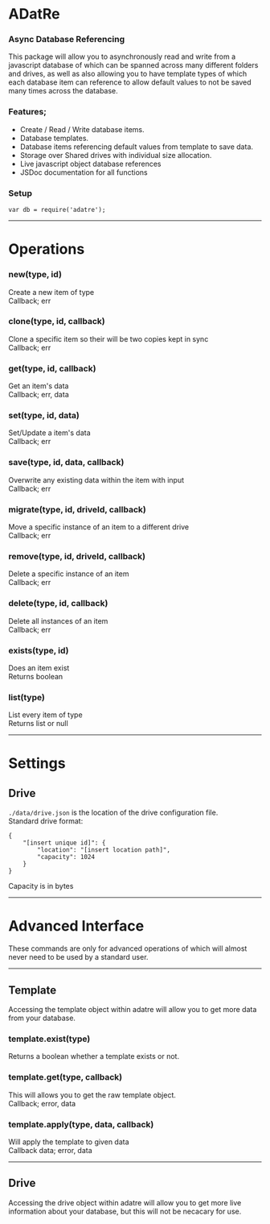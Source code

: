 # ADatRe

### Async Database Referencing
This package will allow you to asynchronously read and write from a javascript
database of which can be spanned across many different folders and drives,
as well as also allowing you to have template types of which each database item
can reference to allow default values to not be saved many times across the
database.

### Features;
* Create / Read / Write database items.
* Database templates.
* Database items referencing default values from template to save data.
* Storage over Shared drives with individual size allocation.
* Live javascript object database references
* JSDoc documentation for all functions

### Setup
```
var db = require('adatre');
```



___
# Operations

### new(type, id)
Create a new item of type  
Callback; err

### clone(type, id, callback)
Clone a specific item so their will be two copies kept in sync  
Callback; err

### get(type, id, callback)
Get an item's data  
Callback; err, data

### set(type, id, data)
Set/Update a item's data  
Callback; err

### save(type, id, data, callback)
Overwrite any existing data within the item with input  
Callback; err

### migrate(type, id, driveId, callback)
Move a specific instance of an item to a different drive  
Callback; err

### remove(type, id, driveId, callback)
Delete a specific instance of an item  
Callback; err

### delete(type, id, callback)
Delete all instances of an item  
Callback; err

### exists(type, id)
Does an item exist  
Returns boolean

### list(type)
List every item of type  
Returns list or null


___
# Settings

## Drive
```./data/drive.json``` is the location of the drive configuration file.  
Standard drive format:
```
{
	"[insert unique id]": {
		"location": "[insert location path]",
		"capacity": 1024
	}
}
```
Capacity is in bytes  




___
# Advanced Interface
These commands are only for advanced operations of which will almost never need to be used by a standard user.
___
## Template
Accessing the template object within adatre will allow you to get more data from your database.

### template.exist(type)
Returns a boolean whether a template exists or not.

### template.get(type, callback)
This will allows you to get the raw template object.  
Callback; error, data

### template.apply(type, data, callback)
Will apply the template to given data  
Callback data; error, data


___
## Drive
Accessing the drive object within adatre will allow you to get more live information about your database, but this will not be necacary for use.